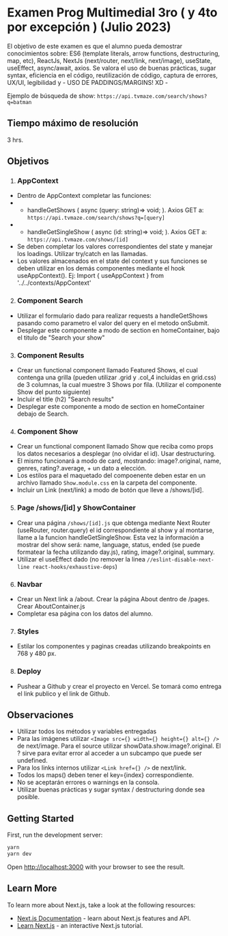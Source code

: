 # Examen Prog Multimedial 3ro ( y 4to por excepción ) (Julio 2023)

El objetivo de este examen es que el alumno pueda demostrar conocimientos sobre: ES6 (template literals, arrow functions, destructuring, map, etc), ReactJs, NextJs (next/router, next/link, next/image), useState, useEffect, async/await, axios.
Se valora el uso de buenas prácticas, sugar syntax, eficiencia en el código, reutilización de código, captura de errores, UX/UI, legibilidad y - USO DE PADDINGS/MARGINS! XD - 

Ejemplo de búsqueda de show: ```https://api.tvmaze.com/search/shows?q=batman```

## Tiempo máximo de resolución
3 hrs.

## Objetivos

1. ### AppContext
- Dentro de AppContext completar las funciones: 
- - handleGetShows ( async (query: string)=> void; ). Axios GET a: ```https://api.tvmaze.com/search/shows?q=[query]```
- - handleGetSingleShow ( async (id: string)=> void; ). Axios GET a: ```https://api.tvmaze.com/shows/[id]```
- Se deben completar los valores correspondientes del state y manejar los loadings. Utilizar try/catch en las llamadas.
- Los valores almacenados en el state del context y sus funciones se deben utilizar en los demás componentes mediante el hook useAppContext(). Ej: Import { useAppContext } from '../../contexts/AppContext'


2. ### Component Search
- Utilizar el formulario dado para realizar requests a handleGetShows pasando como parametro el valor del query en el metodo onSubmit.
- Desplegar este componente a modo de section en homeContainer, bajo el titulo de "Search your show"


3. ### Component Results
- Crear un functional component llamado Featured Shows, el cual contenga una grilla (pueden utilizar .grid y .col_4 incluidas en grid.css) de 3 columnas, la cual muestre 3 Shows por fila. (Utilizar el componente Show del punto siguiente)
- Incluir el title (h2) "Search results"
- Desplegar este componente a modo de section en homeContainer debajo de Search.


4. ### Component Show
- Crear un functional component llamado Show que reciba como props los datos necesarios a desplegar (no olvidar el id). Usar destructuring.
- El mismo funcionará a modo de card, mostrando: image?.original, name, genres, rating?.average, + un dato a elección. 
- Los estilos para el maquetado del compoenente deben estar en un archivo llamado ```Show.module.css``` en la carpeta del componente.
- Incluir un Link (next/link) a modo de botón que lleve a /shows/[id].


5. ### Page /shows/[id] y ShowContainer
- Crear una página ```/shows/[id].js``` que obtenga mediante Next Router (useRouter, router.query) el id correspondiente al show y al montarse, llame a la funcion handleGetSingleShow. Esta vez la información a mostrar del show será: name, language, status, ended (se puede formatear la fecha utilizando day.js), rating, image?.original, summary.
- Utilizar el useEffect dado (no remover la linea ```//eslint-disable-next-line react-hooks/exhaustive-deps```)


6. ### Navbar
- Crear un Next link a /about. Crear la página About dentro de /pages. Crear AboutContainer.js
- Completar esa página con los datos del alumno.


7. ### Styles
- Estilar los componentes y paginas creadas utilizando breakpoints en 768 y 480 px.


8. ### Deploy
- Pushear a Github y crear el proyecto en Vercel. Se tomará como entrega el link publico y el link de Github.

## Observaciones
- Utilizar todos los métodos y variables entregadas
- Para las imágenes utilizar ```<Image src={} width={} height={} alt={} />``` de next/image. Para el source utilizar showData.show.image?.original. El ? sirve para evitar error al acceder a un subcampo que puede ser undefined.
- Para los links internos utilizar ```<Link href={} />``` de next/link.
- Todos los maps() deben tener el key={index} correspondiente.
- No se aceptarán errores o warnings en la consola.
- Utilizar buenas prácticas y sugar syntax / destructuring donde sea posible.

## Getting Started

First, run the development server:

```bash
yarn 
yarn dev
```

Open [http://localhost:3000](http://localhost:3000) with your browser to see the result.

## Learn More

To learn more about Next.js, take a look at the following resources:

- [Next.js Documentation](https://nextjs.org/docs) - learn about Next.js features and API.
- [Learn Next.js](https://nextjs.org/learn) - an interactive Next.js tutorial.